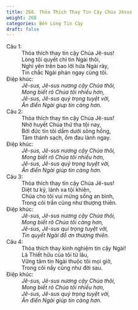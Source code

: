 ```yaml
---
title: 268. Thỏa Thích Thay Tin Cậy Chúa Jêsus
weight: 268
categories: Bền Lòng Tin Cậy
draft: false
---
```

<dl><dt>Câu 1:</dt><dd data-verse="1">Thỏa thích thay tin cậy Chúa Jê-sus! <br/>Lòng tôi quyết chỉ tin Ngài thôi, <br/>Nghỉ yên trên bao lời hứa Ngài rày, <br/>Tin chắc Ngài phán ngay cùng tôi. </dd><dt>Điệp khúc:</dt><dd data-chorus="1"><em>Jê-sus, Jê-sus nương cậy Chúa thôi, <br/>Mong biết rõ Chúa tôi nhiều hơn, <br/>Jê-sus, Jê-sus quý trọng tuyệt vời, <br/>Ân điển Ngài giup tin càng hơn. </em></dd><dt>Câu 2:</dt><dd data-verse="2">Thỏa thích thay tin cậy Chúa Jê-sus! <br/>Nhờ huyết Chúa thứ tha tội nay, <br/>Bởi đức tin tôi dầm dưới sông hồng, <br/>Tâm thánh sạch, ốm đau lành ngay. </dd><dt>Điệp khúc:</dt><dd data-chorus="1"><em>Jê-sus, Jê-sus nương cậy Chúa thôi, <br/>Mong biết rõ Chúa tôi nhiều hơn, <br/>Jê-sus, Jê-sus quý trọng tuyệt vời, <br/>Ân điển Ngài giúp tin càng hơn. </em></dd><dt>Câu 3:</dt><dd data-verse="3">Thỏa thích thay tin cậy Chúa Jê-sus! <br/>Diệt tư kỷ, lánh xa tội khiên, <br/>Chúa cho tôi vui mừng sống an bình, <br/>Trong cõi trần cũng như thượng thiên. </dd><dt>Điệp khúc:</dt><dd data-chorus="1"><em>Jê-sus, Jê-sus nương cậy Chúa thôi, <br/>Mong biết rõ Chúa tôi càng hơn, <br/>Jê-sus, Jê-sus quí trọng tuyệt vời, <br/>Tin quyết Ngài đổ ơn thượng thiên. </em></dd><dt>Câu 4:</dt><dd data-verse="4">Thỏa thích thay kinh nghiệm tin cậy Ngài! <br/>Là Thiết hữu của tôi từ lâu, <br/>Vững tâm tin Ngài thuộc tôi mọi giờ, <br/>Trong cõi nầy cũng như đời sau. </dd><dt>Điệp khúc:</dt><dd data-chorus="1"><em>Jê-sus, Jê-sus nương cậy Chúa thôi, <br/>Mong biết rõ Chúa tôi nhiều hơn, <br/>Jê-sus, Jê-sus quý trọng tuyệt vời, <br/>Ân điển Ngài giúp tin càng hơn. </em></dd></dl>